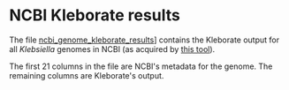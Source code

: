 # NCBI Kleborate results

The file [ncbi_genome_kleborate_results](NCBI_results/ncbi_genome_kleborate_results)] contains the Kleborate output for all _Klebsiella_ genomes in NCBI (as acquired by [this tool](https://github.com/kblin/ncbi-genome-download)).

The first 21 columns in the file are NCBI's metadata for the genome. The remaining columns are Kleborate's output.
